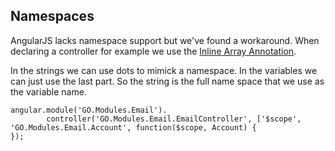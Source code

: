 Namespaces
----------

AngularJS lacks namespace support but we've found a workaround. When declaring a 
controller for example we use the [Inline Array Annotation](https://docs.angularjs.org/guide/di).

In the strings we can use dots to mimick a namespace. In the variables we can just use the last part.
So the string is the full name space that we use as the variable name.

`````````````````````````````````````````````````````````````````````````````````````````````````
angular.module('GO.Modules.Email').
		controller('GO.Modules.Email.EmailController', ['$scope', 'GO.Modules.Email.Account', function($scope, Account) {
});

`````````````````````````````````````````````````````````````````````````````````````````````````
